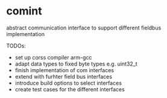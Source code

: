 # comint
abstract communication interface to support different fieldbus implementation

TODOs:
- set up corss compiler arm-gcc
- adapt data types to fixed byte types e.g. uint32_t
- finish implementation of com interfaces
- extend with furhter field bus interfaces
- introduce build options to select interfaces
- create test cases for the different interfaces
